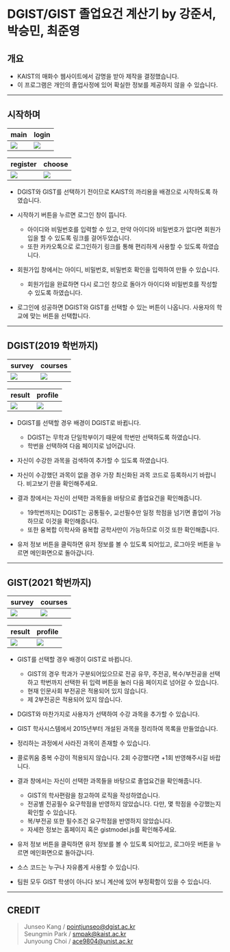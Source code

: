 # DGIST/GIST 졸업요건 계산기 by 강준서, 박승민, 최준영

## 개요

- KAIST의 매화수 웹사이트에서 감명을 받아 제작을 결정했습니다.
- 이 프로그램은 개인의 졸업사정에 있어 확실한 정보를 제공하지 않을 수 있습니다.

---
## 시작하며

|main|login|
|--|--|
|<img src="https://user-images.githubusercontent.com/86216960/149888426-cef40855-5bc3-41d9-ad76-21be719147b5.png">|<img src="https://user-images.githubusercontent.com/86216960/149888552-0dbd9fc7-8d02-4780-8238-14ef6f6d2de9.png">|

|register|choose|
|--|--|
|<img src="https://user-images.githubusercontent.com/86216960/149889124-b6b1c4f9-5689-4b49-9448-bbcb0009132c.png">|<img src="https://user-images.githubusercontent.com/86216960/149889244-2b08c94c-7c10-47a2-b091-708e1cc2b78f.png">|

- DGIST와 GIST를 선택하기 전이므로 KAIST의 까리용을 배경으로 시작하도록 하였습니다.

- 시작하기 버튼을 누르면 로그인 창이 뜹니다.
  - 아이디와 비밀번호를 입력할 수 있고, 만약 아이디와 비밀번호가 없다면 회원가입을 할 수 있도록 링크를 걸어두었습니다.
  - 또한 카카오톡으로 로그인하기 링크를 통해 편리하게 사용할 수 있도록 하였습니다.

- 회원가입 창에서는 아이디, 비밀번호, 비밀번호 확인을 입력하여 만들 수 있습니다.
  - 회원가입을 완료하면 다시 로그인 창으로 돌아가 아이디와 비밀번호를 작성할 수 있도록 하였습니다.

- 로그인에 성공하면 DGIST와 GIST를 선택할 수 있는 버튼이 나옵니다. 사용자의 학교에 맞는 버튼을 선택합니다.

---
## DGIST(2019 학번까지)

|survey|courses|
|--|--|
|<img src="https://user-images.githubusercontent.com/86216960/149890064-df5239d1-616e-4060-b756-e9396acc8fbf.png">|<img src="https://user-images.githubusercontent.com/86216960/149890700-b575674f-2de6-4182-bd21-041b04640364.png">|

|result|profile|
|--|--|
|<img src="https://user-images.githubusercontent.com/86216960/149889597-ebee8839-9239-4e24-bc7e-56e34125260d.png">|<img src="https://user-images.githubusercontent.com/86216960/149890831-2acbd72b-60e6-4f6f-9814-0ee8d1b86bab.png">|

- DGIST를 선택할 경우 배경이 DGIST로 바뀝니다.
  - DGIST는 무학과 단일학부이기 때문에 학번만 선택하도록 하였습니다.
  - 학번을 선택하여 다음 페이지로 넘어갑니다.

- 자신이 수강한 과목을 검색하여 추가할 수 있도록 하였습니다.
- 자신이 수강했던 과목이 없을 경우 가장 최신화된 과목 코드로 등록하시기 바랍니다. 비고보기 란을 확인해주세요.

- 결과 창에서는 자신이 선택한 과목들을 바탕으로 졸업요건을 확인해줍니다.
  - 19학번까지는 DGIST는 공통필수, 교선필수만 일정 학점을 넘기면 졸업이 가능하므로 이것을 확인해줍니다.
  - 또한 융복합 이학사와 융복합 공학사만이 가능하므로 이것 또한 확인해줍니다.

- 유저 정보 버튼을 클릭하면 유저 정보를 볼 수 있도록 되어있고, 로그아웃 버튼을 누르면 메인화면으로 돌아갑니다.

---
## GIST(2021 학번까지)

|survey|courses|
|--|--|
|<img src="https://user-images.githubusercontent.com/86216960/149890947-fa178c2d-1995-4e1d-b3b3-105dfbdd7756.png">|<img src="https://user-images.githubusercontent.com/86216960/149891050-378f5943-66e3-4fe0-8b93-656e23fcbe00.png">|

|result|profile|
|--|--|
|<img src="https://user-images.githubusercontent.com/86216960/149891205-a198b40d-3a9a-4b8c-af9d-cc444d15d98a.png">|<img src="https://user-images.githubusercontent.com/86216960/149891271-9a6ea868-faba-4ccd-823c-d87e2441bd05.png">|
- GIST를 선택할 경우 배경이 GIST로 바뀝니다.
  - GIST의 경우 학과가 구분되어있으므로 전공 유무, 주전공, 복수/부전공을 선택하고 학번까지 선택한 뒤 입력 버튼을 눌러 다음 페이지로 넘어갈 수 있습니다.
  - 현재 인문사회 부전공은 적용되어 있지 않습니다.
  - 제 2부전공은 적용되어 있지 않습니다.

- DGIST와 마찬가지로 사용자가 선택하여 수강 과목을 추가할 수 있습니다.
- GIST 학사시스템에서 2015년부터 개설된 과목을 정리하여 목록을 만들었습니다.
- 정리하는 과정에서 사라진 과목이 존재할 수 있습니다.
- 콜로퀴움 중복 수강이 적용되지 않습니다. 2회 수강했다면 +1회 반영해주시길 바랍니다.

- 결과 창에서는 자신이 선택한 과목들을 바탕으로 졸업요건을 확인해줍니다.
  - GIST의 학사편람을 참고하여 로직을 작성하였습니다.
  - 전공별 전공필수 요구학점을 반영하지 않았습니다. 다만, 몇 학점을 수강했는지 확인할 수 있습니다.
  - 복/부전공 또한 필수조건 요구학점을 반영하지 않았습니다.
  - 자세한 정보는 홈페이지 혹은 gistmodel.js를 확인해주세요.

- 유저 정보 버튼을 클릭하면 유저 정보를 볼 수 있도록 되어있고, 로그아웃 버튼을 누르면 메인화면으로 돌아갑니다.

- 소스 코드는 누구나 자유롭게 사용할 수 있습니다. 
- 팀원 모두 GIST 학생이 아니다 보니 계산에 있어 부정확함이 있을 수 있습니다.

---
## CREDIT

> Junseo Kang / pointjunseo@dgist.ac.kr   
> Seungmin Park / smpak@kaist.ac.kr   
> Junyoung Choi / ace9804@unist.ac.kr
